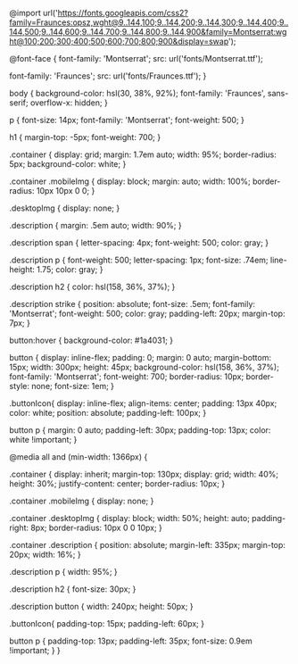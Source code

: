 @import url('https://fonts.googleapis.com/css2?family=Fraunces:opsz,wght@9..144,100;9..144,200;9..144,300;9..144,400;9..144,500;9..144,600;9..144,700;9..144,800;9..144,900&family=Montserrat:wght@100;200;300;400;500;600;700;800;900&display=swap');

@font-face {
  font-family: 'Montserrat';
  src: url('fonts/Montserrat.ttf');

  font-family: 'Fraunces';
  src: url('fonts/Fraunces.ttf');
}

body {
  background-color: hsl(30, 38%, 92%);
  font-family: 'Fraunces', sans-serif;
  overflow-x: hidden;
}

p {
  font-size: 14px;
  font-family: 'Montserrat';
  font-weight: 500;
}

h1 {
  margin-top: -5px;
  font-weight: 700;
}

.container {
  display: grid;
  margin: 1.7em auto;
  width: 95%;
  border-radius: 5px;
  background-color: white;
}

.container .mobileImg {
  display: block;
  margin: auto;
  width: 100%;
  border-radius: 10px 10px 0 0;
}

.desktopImg {
  display: none;
}

.description {
  margin: .5em auto;
  width: 90%;
}

.description span {
  letter-spacing: 4px;
  font-weight: 500;
  color: gray;
}

.description p {
  font-weight: 500;
  letter-spacing: 1px;
  font-size: .74em;
  line-height: 1.75;
  color: gray;
}

.description h2 {
  color: hsl(158, 36%, 37%);
}

.description strike {
  position: absolute;
  font-size: .5em;
  font-family: 'Montserrat';
  font-weight: 500;
  color: gray;
  padding-left: 20px;
  margin-top: 7px;
}

button:hover {
  background-color: #1a4031;
}

button {
  display: inline-flex;
  padding: 0;
  margin: 0 auto;
  margin-bottom: 15px;
  width: 300px;
  height: 45px;
  background-color: hsl(158, 36%, 37%);
  font-family: 'Montserrat';
  font-weight: 700;
  border-radius: 10px;
  border-style: none;
  font-size: 1em;
}

.buttonIcon{
  display: inline-flex;
  align-items: center;
  padding: 13px 40px;
  color: white;
  position: absolute;
  padding-left: 100px;
}

button p {
  margin: 0 auto;
  padding-left: 30px;
  padding-top: 13px;
  color: white !important;
}

@media all and (min-width: 1366px) {

  .container {
    display: inherit;
    margin-top: 130px;
    display: grid;
    width: 40%;
    height: 30%;
    justify-content: center;
    border-radius: 10px;
  }

  .container .mobileImg {
    display: none;
  }

  .container .desktopImg {
    display: block;
    width: 50%;
    height: auto;
    padding-right: 8px;
    border-radius: 10px 0 0 10px;
  }

  .container .description {
    position: absolute;
    margin-left: 335px;
    margin-top: 20px;
    width: 16%;
  }

  .description p {
    width: 95%;
  }

  .description h2 {
    font-size: 30px;
  }

  .description button {
    width: 240px;
    height: 50px;
  }

  .buttonIcon{
    padding-top: 15px;
    padding-left: 60px;
  }

  button p {
    padding-top: 13px;
    padding-left: 35px;
    font-size: 0.9em !important;
  }
}